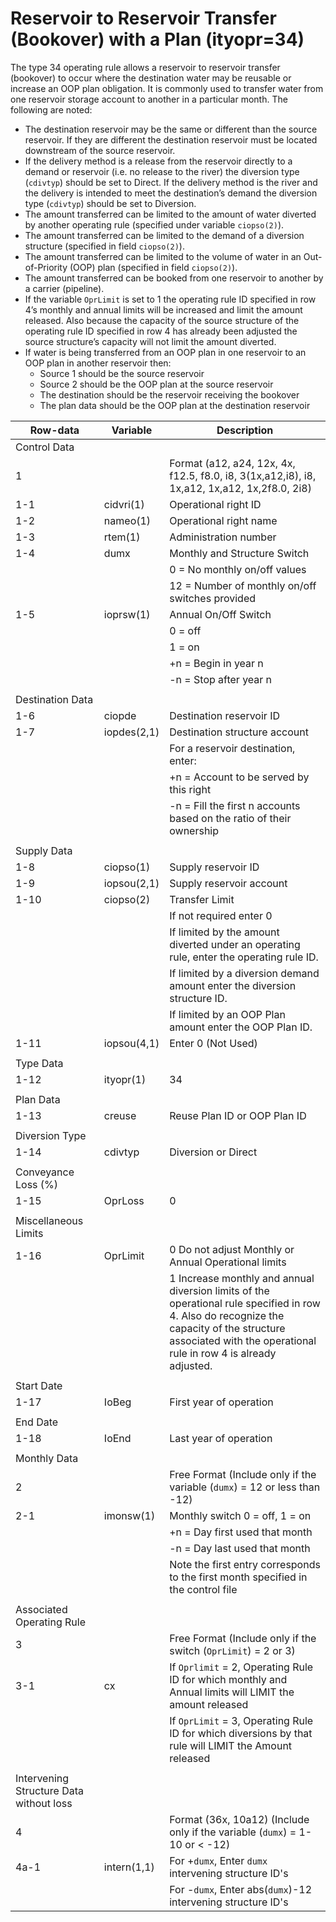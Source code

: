# Reservoir to Reservoir Transfer (Bookover) with a Plan (ityopr=34) #

The type 34 operating rule allows a reservoir to reservoir transfer (bookover) to occur where the destination water may be reusable or increase an OOP 
plan obligation. It is commonly used to transfer water from one reservoir storage account to another in a particular month. The following are noted:

* The destination reservoir may be the same or different than the source reservoir. If they are different the destination reservoir must be located 
downstream of the source reservoir.
* If the delivery method is a release from the reservoir directly to a demand or reservoir (i.e. no release to the river) the diversion type (`cdivtyp`) 
should be set to Direct. If the delivery method is the river and the delivery is intended to meet the destination’s demand the diversion type (`cdivtyp`) 
should be set to Diversion.
* The amount transferred can be limited to the amount of water diverted by another operating rule (specified under variable `ciopso(2)`). 
* The amount transferred can be limited to the demand of a diversion structure (specified in field `ciopso(2)`). 
* The amount transferred can be limited to the volume of water in an Out-of-Priority (OOP) plan (specified in field `ciopso(2)`).
* The amount transferred can be booked from one reservoir to another by a carrier (pipeline). 
* If the variable `OprLimit` is set to 1 the operating rule ID specified in row 4’s monthly and annual limits will be increased and limit the amount released. 
Also because the capacity of the source structure of the operating rule ID specified in row 4 has already been adjusted the source structure’s capacity will 
not limit the amount diverted.
* If water is being transferred from an OOP plan in one reservoir to an OOP plan in another reservoir then:
	* Source 1 should be the source reservoir
	* Source 2 should be the OOP plan at the source reservoir
	* The destination should be the reservoir receiving the bookover
	* The plan data should be the OOP plan at the destination reservoir

| Row-data							| Variable						| Description 								|				
| ------------------				| --------------------			| --------									|
| Control Data						| 								| 											|
| 1 								| 								| Format (a12, a24, 12x, 4x, f12.5, f8.0, i8, 3(1x,a12,i8), i8, 1x,a12, 1x,a12, 1x,2f8.0, 2i8)
| 1-1								| cidvri(1)						| Operational right ID
| 1-2								| nameo(1)						| Operational right name
| 1-3								| rtem(1)						| Administration number 
| 1-4								| dumx							| Monthly and Structure Switch 
| 									| 								| 0 = No monthly on/off values
| 									| 								| 12 = Number of monthly on/off switches provided
| 1-5								| ioprsw(1)						| Annual On/Off Switch
| 									| 								| 0 = off 
| 									| 								| 1 = on
| 									| 								| +n = Begin in year n
| 									| 								| -n = Stop after year n
| | | |
| Destination Data | | |
| 1-6								| ciopde						| Destination reservoir ID		
| 1-7								| iopdes(2,1)					| Destination structure account
| 									| 								| For a reservoir destination, enter: 
| 									| 								| +n = Account to be served by this right
| 									| 								| -n = Fill the first n accounts based on the ratio of their ownership
| | | |
| Supply Data | | |	
| 1-8								| ciopso(1)						| Supply reservoir ID
| 1-9								| iopsou(2,1)					| Supply reservoir account	
| 1-10								| ciopso(2)						| Transfer Limit
| 									| 								| If not required enter 0
| 									| 								| If limited by the amount diverted under an operating rule, enter the operating rule ID.
| 									| 								| If limited by a diversion demand amount enter the diversion structure ID.
| 									| 								| If limited by an OOP Plan amount enter the OOP Plan ID.
| 1-11								| iopsou(4,1)					| Enter 0 (Not Used)
| | | |
| Type Data | | |
| 1-12								| ityopr(1)						| 34 
| | | |
| Plan Data | | |
| 1-13								| creuse						| Reuse Plan ID or OOP Plan ID
| | | |
| Diversion Type | | |
| 1-14								| cdivtyp						| Diversion or Direct
| | | |
| Conveyance Loss (%) | | |
| 1-15								| OprLoss						| 0
| | | |
| Miscellaneous Limits | | |
| 1-16								| OprLimit						| 0 Do not adjust Monthly or Annual Operational limits
| 									| 								| 1 Increase monthly and annual diversion limits of the operational rule specified in row 4. Also do recognize the capacity of the structure associated with the operational rule in row 4 is already adjusted.
| | | |
| Start Date | | |
| 1-17								| IoBeg							| First year of operation
| | | |
| End Date | | |
| 1-18								| IoEnd							| Last year of operation
| | | |
| Monthly Data | | |
| 2 								| 								| Free Format (Include only if the variable (`dumx`) = 12 or less than -12)
| 2-1								| imonsw(1)						| Monthly switch 0 = off, 1 = on
| 									| 								| +n = Day first used that month
| 									| 								| -n = Day last used that month
| 									| 								| Note the first entry corresponds to the first month specified in the control file
| | | |
| Associated Operating Rule | | |
| 3 								| 								| Free Format (Include only if the switch (`OprLimit`) = 2 or 3) 
| 3-1								| cx							| If `Oprlimit` = 2, Operating Rule ID for which monthly and Annual limits will LIMIT the amount released
| 									| 								| If `OprLimit` = 3, Operating Rule ID for which diversions by that rule will LIMIT the Amount released
| | | |
| Intervening Structure Data without loss | | |
| 4 								| 								| Format (36x, 10a12) (Include only if the variable (`dumx`) = 1-10 or < -12) 
| 4a-1								| intern(1,1)					| For +`dumx`, Enter `dumx` intervening structure ID's
| 									| 								| For -`dumx`, Enter abs(`dumx`)-12 intervening structure ID's